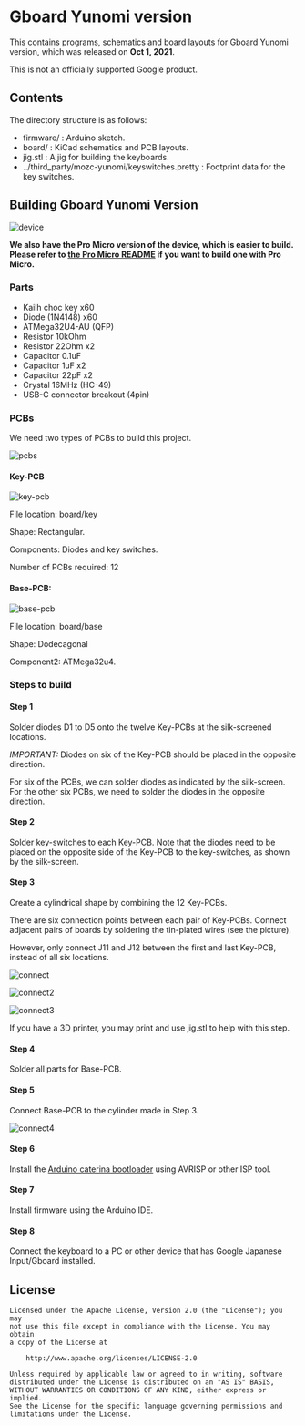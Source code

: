 # Gboard Yunomi version

This contains programs, schematics and board layouts for Gboard Yunomi version,
which was released on **Oct 1, 2021**.

This is not an officially supported Google product.

## Contents

The directory structure is as follows:

-   firmware/ : Arduino sketch.
-   board/ : KiCad schematics and PCB layouts.
-   jig.stl : A jig for building the keyboards.
-   ../third_party/mozc-yunomi/keyswitches.pretty : Footprint data for the key
    switches.

## Building Gboard Yunomi Version

![device](./images/device.jpg)

**We also have the Pro Micro version of the device, which is easier to build. Please refer to [the Pro Micro README](./README_promicro.md) if you want to build one with Pro Micro.**

### Parts

-   Kailh choc key x60
-   Diode (1N4148) x60
-   ATMega32U4-AU (QFP)
-   Resistor 10kOhm
-   Resistor 22Ohm x2
-   Capacitor 0.1uF
-   Capacitor 1uF x2
-   Capacitor 22pF x2
-   Crystal 16MHz (HC-49)
-   USB-C connector breakout (4pin)

### PCBs

We need two types of PCBs to build this project.

![pcbs](./images/pcbs.jpg)

#### Key-PCB

![key-pcb](./images/key-pcb.png)

File location: board/key

Shape: Rectangular.

Components: Diodes and key switches.

Number of PCBs required: 12

#### Base-PCB:

![base-pcb](./images/base-pcb.png)

File location: board/base

Shape: Dodecagonal

Component2: ATMega32u4.

### Steps to build

#### Step 1

Solder diodes D1 to D5 onto the twelve Key-PCBs at the silk-screened locations.

*IMPORTANT:* Diodes on six of the Key-PCB should be placed in the opposite
direction.

For six of the PCBs, we can solder diodes as indicated by the silk-screen. For
the other six PCBs, we need to solder the diodes in the opposite direction.

#### Step 2

Solder key-switches to each Key-PCB. Note that the diodes need to be placed on
the opposite side of the Key-PCB to the key-switches, as shown by the
silk-screen.

#### Step 3

Create a cylindrical shape by combining the 12 Key-PCBs.

There are six connection points between each pair of Key-PCBs. Connect adjacent
pairs of boards by soldering the tin-plated wires (see the picture).

However, only connect J11 and J12 between the first and last Key-PCB, instead of
all six locations.

![connect](./images/connect.png)

![connect2](./images/connect2.jpg)

![connect3](./images/connect3.jpg)

If you have a 3D printer, you may print and use jig.stl to help with this step.

#### Step 4

Solder all parts for Base-PCB.

#### Step 5

Connect Base-PCB to the cylinder made in Step 3.

![connect4](./images/connect4.jpg)

#### Step 6

Install the
[Arduino caterina bootloader](https://github.com/arduino/ArduinoCore-avr/blob/master/bootloaders/caterina/Caterina-Leonardo.hex)
using AVRISP or other ISP tool.

#### Step 7

Install firmware using the Arduino IDE.

#### Step 8

Connect the keyboard to a PC or other device that has Google Japanese
Input/Gboard installed.

## License

```
Licensed under the Apache License, Version 2.0 (the "License"); you may
not use this file except in compliance with the License. You may obtain
a copy of the License at

    http://www.apache.org/licenses/LICENSE-2.0

Unless required by applicable law or agreed to in writing, software
distributed under the License is distributed on an "AS IS" BASIS,
WITHOUT WARRANTIES OR CONDITIONS OF ANY KIND, either express or implied.
See the License for the specific language governing permissions and
limitations under the License.
```
